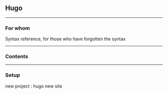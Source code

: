 ## Hugo

___

### For whom
Syntax reference, for those who have forgotten the syntax
___

### Contents

___

### Setup

new project :
		hugo new site <name of site>




